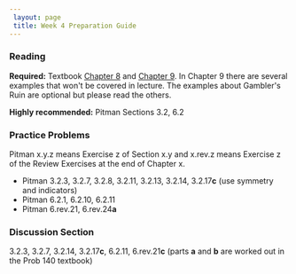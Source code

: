 ```yaml
---
 layout: page
 title: Week 4 Preparation Guide
---
```


### Reading ###
**Required:** Textbook [Chapter 8](https://textbook.prob140.org/notebooks-md/8_00_Expectation.html) and [Chapter 9](https://textbook.prob140.org/notebooks-md/9_00_Conditioning_Revisited.html). In Chapter 9 there are several examples that won't be covered in lecture. The examples about Gambler's Ruin are optional but please read the others.

**Highly recommended:** Pitman Sections 3.2, 6.2

### Practice Problems ###
Pitman x.y.z means Exercise z of Section x.y and x.rev.z means Exercise z of the Review Exercises at the end of Chapter x.

- Pitman 3.2.3, 3.2.7, 3.2.8, 3.2.11, 3.2.13, 3.2.14, 3.2.17**c** (use symmetry and indicators)
- Pitman 6.2.1, 6.2.10, 6.2.11
- Pitman 6.rev.21, 6.rev.24**a**


### Discussion Section ###
3.2.3, 3.2.7, 3.2.14, 3.2.17**c**, 6.2.11, 6.rev.21**c** (parts **a** and **b** are worked out in the Prob 140 textbook)